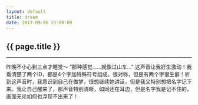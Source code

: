 ```yaml
---
layout: default
title: dream
date: 2017-09-06 21:09:09
---
```

## {{ page.title }}

*****

昨晚不小心到三点才睡觉～ 
“那种感觉......就像过山车...” 这声音让我好生激动！我看清楚了两个ID，都是4个字加特殊符号组成，很对称，但是有两个字很生僻！听到这声音时，我意识到自己在做梦，很想继续她讲话，但是我又特别想把名字记下来。我让自己醒来了，那声音特别清晰，如同还在耳边，但是名字我是记不住的，画面无论如何也浮现不出来了！
